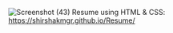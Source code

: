 ![Screenshot (43)](https://user-images.githubusercontent.com/51474896/147472654-f3002201-b954-429a-a1fb-7b7e644655a3.png)
Resume using HTML &amp; CSS:
https://shirshakmgr.github.io/Resume/

